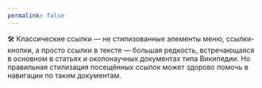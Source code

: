 ```yaml
---
permalink: false
---
```


🛠 Классические ссылки — не стилизованные элементы меню, ссылки-кнопки, а просто ссылки в тексте — большая редкость, встречающаяся в основном в статьях и околонаучных документах типа Википедии. Но правильная стилизация посещённых ссылок может здорово помочь в навигации по таким документам.
